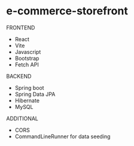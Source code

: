 # e-commerce-storefront 

FRONTEND
- React
- Vite
- Javascript
- Bootstrap
- Fetch API

BACKEND
- Spring boot
- Spring Data JPA
- Hibernate
- MySQL
  
ADDITIONAL
- CORS
- CommandLineRunner for data seeding
